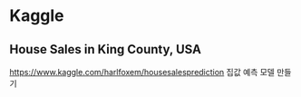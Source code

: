 # Kaggle

## House Sales in King County, USA  
https://www.kaggle.com/harlfoxem/housesalesprediction
집값 예측 모델 만들기

